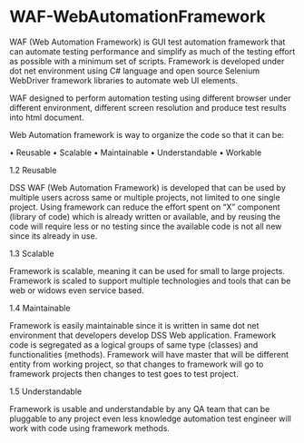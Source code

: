 # WAF-WebAutomationFramework
WAF (Web Automation Framework) is GUI test automation framework that can automate testing performance and simplify as much of the testing effort as possible with a minimum set of scripts. Framework is developed under dot net environment using C# language and open source Selenium WebDriver framework libraries to automate web UI elements. 

WAF designed to perform automation testing using different browser under different environment, different screen resolution and produce test results into html document.

Web Automation framework is way to organize the code so that it can be:

•	Reusable
•	Scalable
•	Maintainable
•	Understandable
•	Workable

1.2	Reusable

DSS WAF (Web Automation Framework) is developed that can be used by multiple users across same or multiple projects, not limited to one single project.
Using framework can reduce the effort spent on “X” component (library of code) which is already written or available, and by reusing the code will require less or no testing since the available code is not all new since its already in use.

1.3	Scalable

Framework is scalable, meaning it can be used for small to large projects. Framework is scaled to support multiple technologies and tools that can be web or widows even service based.

1.4	Maintainable

Framework is easily maintainable since it is written in same dot net environment that developers develop DSS Web application. Framework code is segregated as a logical groups of same type (classes) and functionalities (methods).
Framework will have master that will be different entity from working project, so that changes to framework will go to framework projects then changes to test goes to test project.

1.5	Understandable

Framework is usable and understandable by any QA team that can be pluggable to any project even less knowledge automation test engineer will work with code using framework methods.
